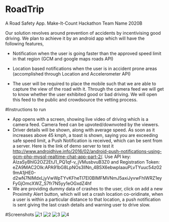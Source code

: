 # RoadTrip
A Road Safety App. Make-It-Count Hackathon
Team Name 2020B

Our solution revolves around prevention of accidents by incentivising good driving. We plan to achieve it by an android app which will have the following features,


 + Notification when the user is going faster than the approved speed limit in that region (GCM and google maps roads API)

 + Location based notifications when the user is in accident prone areas (accomplished through Location and Accelerometer API)

 + The user will be required to place the mobile such that we are able to capture the view of the road with it. Through the camera feed we will get to know whether the user exhibited good or bad driving. We will open this feed to the public and crowdsource the vetting process.

#Instructions to run
- App opens with a screen, showing live video of driving which is a camera feed. Camera feed can be upvoted/downvoted by the viewers. 
- Driver details will be shown, along with average speed. As soon as it increases above 45 kmph, a toast is shown, saying you are exceeding safe speed limit, a Push Notification is received, which can be sent from a server. Here is the link of demo server to test it http://www.androidhive.info/2016/02/android-push-notifications-using-gcm-php-mysql-realtime-chat-app-part-2/. Use API key: AIzaSyBhlG2OZ2EtJ1_PQ1qf-v_jVMusbvuB3Z0
and Registration Token: eZA9MAC2OIk:APA91bG8LpNOs3llNn_4BSX6ebwpIaauPLvTYuuc54z029mA1jHE0-d2wN7NlMdxLjyVwWpTYvKFheTI7El0BIMFMVNmJ5axiJyvwFhlWRZ1eyFyGjOmcXWZ_S7fr7N5yy1eOGxdZ4hf
- We are providing dummy data of crashes to the user, click on add a new Proximity Alert button, which will set a crash location co-oridinate, when a user is within a particular distance to that location, a push notification is sent giving the last crash details and warning user to drive slow.

#Screenshots
![1](http://s15.postimg.org/swo6q4nkr/Screenshot_2016_04_04_00_54_03.png)
![2](http://s15.postimg.org/4u7cv96xn/Screenshot_2016_04_04_00_54_16.png)
![3](http://s15.postimg.org/mhp5tgguz/Screenshot_2016_04_04_00_54_39.png)
![4](http://s15.postimg.org/701nprae3/Screenshot_2016_04_04_00_57_49.png)




